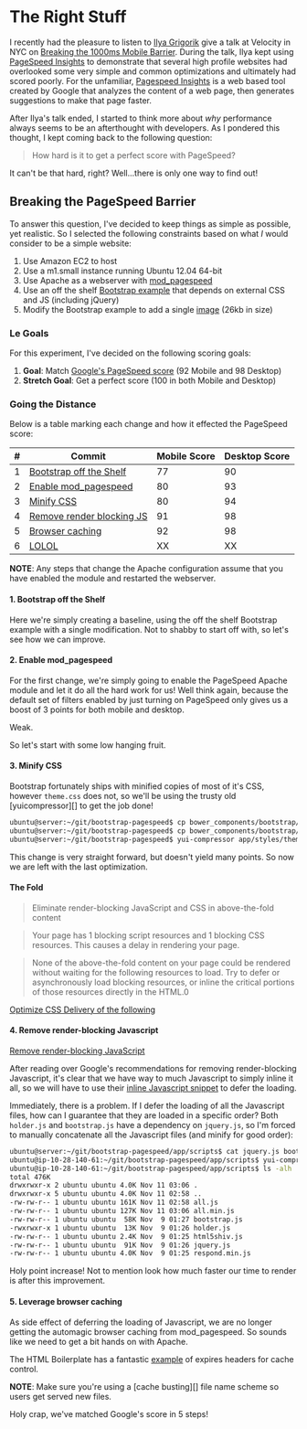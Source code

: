 # The Right Stuff

I recently had the pleasure to listen to [Ilya Grigorik][1] give a talk at
Velocity in NYC on [Breaking the 1000ms Mobile Barrier][2].  During the talk,
Ilya kept using [PageSpeed Insights][3] to demonstrate that several high
profile websites had overlooked some very simple and common optimizations and
ultimately had scored poorly. For the unfamiliar, [Pagespeed Insights][3] is a
web based tool created by Google that analyzes the content of a web page, then
generates suggestions to make that page faster.

After Ilya's talk ended, I started to think more about *why* performance always
seems to be an afterthought with developers. As I pondered this thought, I kept
coming back to the following question:

> How hard is it to get a perfect score with PageSpeed?

It can't be that hard, right? Well...there is only one way to find out!

## Breaking the PageSpeed Barrier

To answer this question, I've decided to keep things as simple as possible, yet
realistic. So I selected the following constraints based on what *I* would
consider to be a simple website:

1. Use Amazon EC2 to host
1. Use a m1.small instance running Ubuntu 12.04 64-bit
1. Use Apache as a webserver with [mod_pagespeed][6]
1. Use an off the shelf [Bootstrap example][5] that depends on external CSS
   and JS (including jQuery)
1. Modify the Bootstrap example to add a single [image][9] (26kb in size)

### Le Goals

For this experiment, I've decided on the following scoring goals:

1. **Goal**: Match [Google's PageSpeed score][7] (92 Mobile and 98 Desktop)
2. **Stretch Goal**: Get a perfect score (100 in both Mobile and Desktop)

### Going the Distance

Below is a table marking each change and how it effected the PageSpeed score:

|  #  | Commit | Mobile Score | Desktop Score |
| --- | ------ | ------------ | ------------- |
| 1 | [Bootstrap off the Shelf][8] | 77 | 90 |
| 2 | [Enable mod_pagespeed][8] | 80 | 93 |
| 3 | [Minify CSS][8] | 80 | 94 |
| 4 | [Remove render blocking JS][8] | 91 | 98 |
| 5 | [Browser caching][8] | 92 | 98 |
| 6 | [LOLOL][8] | XX | XX |

**NOTE**: Any steps that change the Apache configuration assume that you have
          enabled the module and restarted the webserver.

#### 1. Bootstrap off the Shelf

Here we're simply creating a baseline, using the off the shelf Bootstrap
example with a single modification. Not to shabby to start off with, so let's
see how we can improve.

#### 2. Enable mod_pagespeed

For the first change, we're simply going to enable the PageSpeed Apache
module and let it do all the hard work for us! Well think again, because
the default set of filters enabled by just turning on PageSpeed only gives
us a boost of 3 points for both mobile and desktop.

Weak.

So let's start with some low hanging fruit.

#### 3. Minify CSS

Bootstrap fortunately ships with minified copies of most of it's CSS, however
`theme.css` does not, so we'll be using the trusty old [yuicompressor][] to
get the job done!

```bash
ubuntu@server:~/git/bootstrap-pagespeed$ cp bower_components/bootstrap/dist/css/bootstrap.min.css app/styles/
ubuntu@server:~/git/bootstrap-pagespeed$ cp bower_components/bootstrap/dist/css/bootstrap-theme.min.css app/styles/
ubuntu@server:~/git/bootstrap-pagespeed$ yui-compressor app/styles/theme.css -o app/styles/theme.min.css
```

This change is very straight forward, but doesn't yield many points. So now
we are left with the last optimization.

#### The Fold

> Eliminate render-blocking JavaScript and CSS in above-the-fold content

> Your page has 1 blocking script resources and 1 blocking CSS resources. This
  causes a delay in rendering your page.

> None of the above-the-fold content on your page could be rendered without
  waiting for the following resources to load. Try to defer or asynchronously
  load blocking resources, or inline the critical portions of those resources
  directly in the HTML.0

[Optimize CSS Delivery of the following][12]

#### 4. Remove render-blocking Javascript

[Remove render-blocking JavaScript][11]

After reading over Google's recommendations for removing render-blocking
Javascript, it's clear that we have way to much Javascript to simply inline it
all, so we will have to use their [inline Javascript snippet][13] to defer the
loading.

Immediately, there is a problem. If I defer the loading of all the Javascript
files, how can I guarantee that they are loaded in a specific order? Both
`holder.js` and `bootstrap.js` have a dependency on `jquery.js`, so I'm forced
to manually concatenate all the Javascript files (and minify for good order):

```bash
ubuntu@server:~/git/bootstrap-pagespeed/app/scripts$ cat jquery.js bootstrap.js holder.js > all.js
ubuntu@ip-10-28-140-61:~/git/bootstrap-pagespeed/app/scripts$ yui-compressor all.js -o all.min.js
ubuntu@ip-10-28-140-61:~/git/bootstrap-pagespeed/app/scripts$ ls -alh
total 476K
drwxrwxr-x 2 ubuntu ubuntu 4.0K Nov 11 03:06 .
drwxrwxr-x 5 ubuntu ubuntu 4.0K Nov 11 02:58 ..
-rw-rw-r-- 1 ubuntu ubuntu 161K Nov 11 02:58 all.js
-rw-rw-r-- 1 ubuntu ubuntu 127K Nov 11 03:06 all.min.js
-rw-rw-r-- 1 ubuntu ubuntu  58K Nov  9 01:27 bootstrap.js
-rwxrwxr-x 1 ubuntu ubuntu  13K Nov  9 01:26 holder.js
-rw-rw-r-- 1 ubuntu ubuntu 2.4K Nov  9 01:25 html5shiv.js
-rw-rw-r-- 1 ubuntu ubuntu  91K Nov  9 01:26 jquery.js
-rw-rw-r-- 1 ubuntu ubuntu 4.0K Nov  9 01:25 respond.min.js
```

Holy point increase! Not to mention look how much faster our time to render
is after this improvement.

#### 5. Leverage browser caching

As side effect of deferring the loading of Javascript, we are no longer getting
the automagic browser caching from mod_pagespeed. So sounds like we need to
get a bit hands on with Apache.

The HTML Boilerplate has a fantastic [example][14] of expires headers for
cache control.

**NOTE**: Make sure you're using a [cache busting][] file name scheme so users
          get served new files.

Holy crap, we've matched Google's score in 5 steps!

[1]: http://twitter.com/igrigorik
[2]: http://velocityconf.com/velocityny2013/public/schedule/detail/30174
[3]: https://developers.google.com/speed/pagespeed/insights/
[4]: https://developers.google.com/speed/docs/insights/v1/getting_started
[5]: http://getbootstrap.com/examples/theme/
[6]: https://developers.google.com/speed/pagespeed/module/
[7]: https://developers.google.com/speed/pagespeed/insights/?url=http%3A%2F%2Fwww.google.com&tab=desktop
[8]: https://github.com/danriti/bootstrap-pagespeed/commit/4adba0f15af3029d68bda9dd8b69ad8b44752ee6
[9]: http://en.wikipedia.org/wiki/File:FA-18_Hornet_breaking_sound_barrier_(7_July_1999)_-_filtered.jpg
[10]: http://yui.github.io/yuicompressor/
[11]: https://developers.google.com/speed/docs/insights/BlockingJS
[12]: https://developers.google.com/speed/docs/insights/OptimizeCSSDelivery
[13]: https://developers.google.com/speed/docs/insights/BlockingJS#deferJS
[14]: https://github.com/h5bp/html5-boilerplate/blob/master/.htaccess#L441-L498
